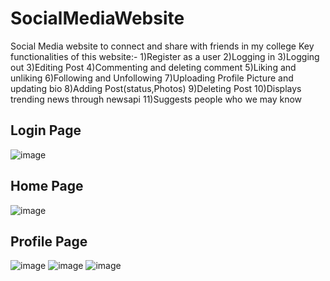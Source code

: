 # SocialMediaWebsite
Social Media website to connect and share with friends in my college
Key functionalities of this website:-
1)Register as a user
2)Logging in
3)Logging out
3)Editing Post
4)Commenting and deleting comment
5)Liking and unliking
6)Following and Unfollowing
7)Uploading Profile Picture and updating bio
8)Adding Post(status,Photos)
9)Deleting Post
10)Displays trending news through newsapi
11)Suggests people who we may know
## Login Page
![image](https://res.cloudinary.com/dx1c8ffbg/image/upload/v1652532430/Screenshot_777_me5wp0.png)
## Home Page
![image](https://res.cloudinary.com/dx1c8ffbg/image/upload/v1652532277/Screenshot_768_edi6ci.png)
## Profile Page
![image](https://res.cloudinary.com/dx1c8ffbg/image/upload/v1652532276/Screenshot_772_cpahnx.png)
![image](https://res.cloudinary.com/dx1c8ffbg/image/upload/v1652532277/Screenshot_769_uatouj.png)
![image](https://res.cloudinary.com/dx1c8ffbg/image/upload/v1652532276/Screenshot_770_sowxff.png)
